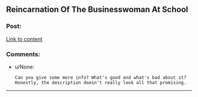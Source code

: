 ## Reincarnation Of The Businesswoman At School

### Post:

[Link to content](https://readnovelslight.com/novels/reincarnation-of-the-businesswoman-at-school/chapter-855/)

### Comments:

- u/None:
  ```
  Can you give some more info? What's good and what's bad about it? Honestly, the description doesn't really look all that promising.
  ```

---

